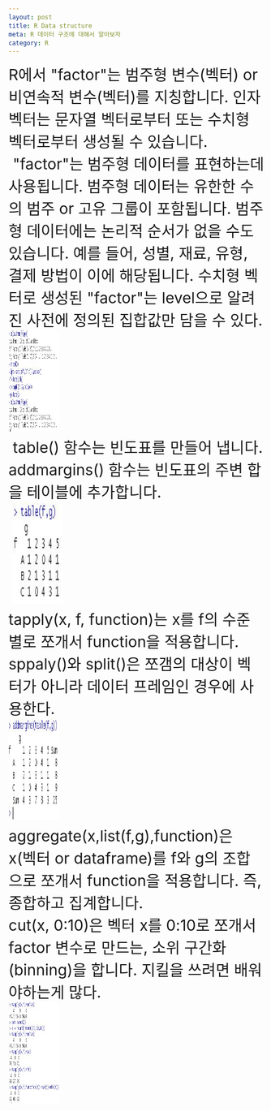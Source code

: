 ```yaml
---
layout: post
title: R Data structure
meta: R 데이터 구조에 대해서 알아보자
category: R
---
```

<html>
<a class="custom" style="font-size:30px;">
  R에서 "factor"는 범주형 변수(벡터) or 비연속적 변수(벡터)를 지칭합니다. 인자 벡터는 문자열 벡터로부터 또는 수치형 벡터로부터 생성될 수 있습니다.
  "factor"는 범주형 데이터를 표현하는데 사용됩니다. 범주형 데이터는 유한한 수의 범주 or 고유 그룹이 포함됩니다. 범주형 데이터에는 논리적 순서가 없을 수도 있습니다. 예를 들어, 성별, 재료, 유형, 결제 방법이 이에 해당됩니다. 수치형 벡터로 생성된 "factor"는 level으로 알려진 사전에 정의된 집합값만 담을 수 있다.<br>
  <img src="/asset/r/factor_1.JPG" width="100" height="200">
<br>
  table() 함수는 빈도표를 만들어 냅니다. addmargins() 함수는 빈도표의 주변 합을 테이블에 추가합니다.<br>
  <img src="/asset/r/factor_2.JPG" width="100" height="200">
<br>
  tapply(x, f, function)는 x를 f의 수준 별로 쪼개서 function을 적용합니다.<br>
sppaly()와 split()은 쪼갬의 대상이 벡터가 아니라 데이터 프레임인 경우에 사용한다.<br>
  <img src="/asset/r/factor_3.JPG" width="100" height="200">
<br>
  aggregate(x,list(f,g),function)은 x(벡터 or dataframe)를 f와 g의 조합으로 쪼개서 function을 적용합니다. 즉, 종합하고 집계합니다.<br>
cut(x, 0:10)은 벡터 x를 0:10로 쪼개서 factor 변수로 만드는, 소위 구간화(binning)을 합니다.
지킬을 쓰려면 배워야하는게 많다.<br>
  <img src="/asset/r/factor_4.JPG" width="100" height="200">
</a>
</html>
